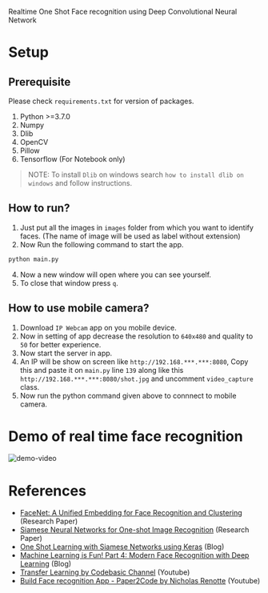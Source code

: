 Realtime One Shot Face recognition using Deep Convolutional Neural Network

# Setup

## Prerequisite

Please check `requirements.txt` for version of packages.

1. Python >=3.7.0
2. Numpy
3. Dlib
4. OpenCV
5. Pillow
6. Tensorflow (For Notebook only)

> NOTE: To install `Dlib` on windows search `how to install dlib on windows` and follow instructions.

## How to run?

1. Just put all the images in `images` folder from which you want to identify faces. (The name of image will be used as label without extension)
2. Now Run the following command to start the app.

```bash
python main.py
```

4. Now a new window will open where you can see yourself.
5. To close that window press `q`.

## How to use mobile camera?

1. Download `IP Webcam` app on you mobile device.
2. Now in setting of app decrease the resolution to `640x480` and quality to `50` for better experience.
3. Now start the server in app.
4. An IP will be show on screen like `http://192.168.***.***:8080`, Copy this and paste it on `main.py`
 line `139` along like this `http://192.168.***.***:8080/shot.jpg` and uncomment `video_capture` class.
5. Now run the python command given above to connnect to mobile camera.

# Demo of real time face recognition
![demo-video](https://user-images.githubusercontent.com/59503233/175144109-b207a910-87d6-44ac-8d36-b175910d2683.gif)

# References

* [FaceNet: A Unified Embedding for Face Recognition and Clustering](https://ieeexplore.ieee.org/document/7298682) (Research Paper)
* [Siamese Neural Networks for One-shot Image Recognition](https://www.cs.cmu.edu/~rsalakhu/papers/oneshot1.pdf) (Research Paper)
* [One Shot Learning with Siamese Networks using Keras](https://towardsdatascience.com/one-shot-learning-with-siamese-networks-using-keras-17f34e75bb3d) (Blog)
* [Machine Learning is Fun! Part 4: Modern Face Recognition with Deep Learning](https://medium.com/@ageitgey/machine-learning-is-fun-part-4-modern-face-recognition-with-deep-learning-c3cffc121d78) (Blog)
* [Transfer Learning by Codebasic Channel](https://www.youtube.com/watch?v=LsdxvjLWkIY&list=PLeo1K3hjS3uu7CxAacxVndI4bE_o3BDtO&index=27)  (Youtube)
* [Build Face recognition App - Paper2Code by Nicholas Renotte](https://www.youtube.com/watch?v=bK_k7eebGgc) (Youtube)
